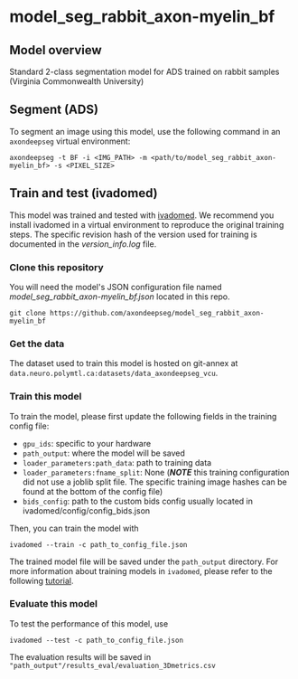 # model_seg_rabbit_axon-myelin_bf
## Model overview

Standard 2-class segmentation model for ADS trained on rabbit samples (Virginia Commonwealth University)

## Segment (ADS)
To segment an image using this model, use the following command in an `axondeepseg` virtual environment:
```
axondeepseg -t BF -i <IMG_PATH> -m <path/to/model_seg_rabbit_axon-myelin_bf> -s <PIXEL_SIZE>
```

## Train and test (ivadomed)
This model was trained and tested with [ivadomed](https://ivadomed.org/). We recommend you install ivadomed in a virtual environment to reproduce the original training steps. The specific revision hash of the version used for training is documented in the _version_info.log_ file.

### Clone this repository
You will need the model's JSON configuration file named *model_seg_rabbit_axon-myelin_bf.json* located in this repo.
```
git clone https://github.com/axondeepseg/model_seg_rabbit_axon-myelin_bf
```

### Get the data
The dataset used to train this model is hosted on git-annex at `data.neuro.polymtl.ca:datasets/data_axondeepseg_vcu`.

### Train this model
To train the model, please first update the following fields in the training config file:
- `gpu_ids`: specific to your hardware
- `path_output`: where the model will be saved
- `loader_parameters:path_data`: path to training data
- `loader_parameters:fname_split`: None (***NOTE*** this training configuration did not use a joblib split file. The specific training image hashes can be found at the bottom of the config file)
- `bids_config`: path to the custom bids config usually located in ivadomed/config/config_bids.json

Then, you can train the model with
```
ivadomed --train -c path_to_config_file.json
```
The trained model file will be saved under the `path_output` directory. For more information about training models in `ivadomed`, please refer to the following [tutorial](https://ivadomed.org/tutorials/two_class_microscopy_seg_2d_unet.html).

### Evaluate this model
To test the performance of this model, use
```
ivadomed --test -c path_to_config_file.json
```
The evaluation results will be saved in `"path_output"/results_eval/evaluation_3Dmetrics.csv`
